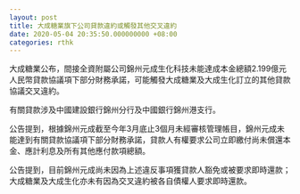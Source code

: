 ```yaml
---
layout: post
title: 大成糖業旗下公司貸款違約或觸發其他交叉違約
date: 2020-05-04 20:35:50.000000000 +08:00
categories: rthk
---
```


大成糖業公布，間接全資附屬公司錦州元成生化科技未能達成本金總額2.199億元人民幣貸款協議項下部分財務承諾，可能觸發大成糖業及大成生化訂立的其他貸款協議交叉違約。

有關貸款涉及中國建設銀行錦州分行及中國銀行錦州港支行。

公告提到，根據錦州元成截至今年3月底止3個月未經審核管理帳目，錦州元成未能達到有關貸款協議項下部分財務承諾，貸款人有權要求公司立即繳付尚未償還本金、應計利息及所有其他應付款項總額。

公告提到，目前錦州元成尚未因為上述違反事項獲貸款人豁免或被要求即時還款；大成糖業及大成生化亦未有因為交叉違約被各自債權人要求即時還款。
